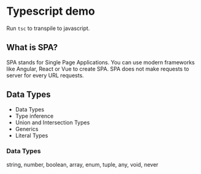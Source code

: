 # Typescript demo
Run `tsc` to transpile to javascript.

## What is SPA?
SPA stands for Single Page Applications.
You can use modern frameworks like Angular, React or Vue to create SPA.
SPA does not make requests to server for every URL requests.

## Data Types

* Data Types
* Type inference
* Union and Intersection Types
* Generics
* Literal Types

### Data Types
string, number, boolean, array, enum, tuple, any, void, never